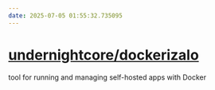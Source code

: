 ```yaml
---
date: 2025-07-05 01:55:32.735095
---
```


# [undernightcore/dockerizalo](https://github.com/undernightcore/dockerizalo)

tool for running and managing self-hosted apps with Docker